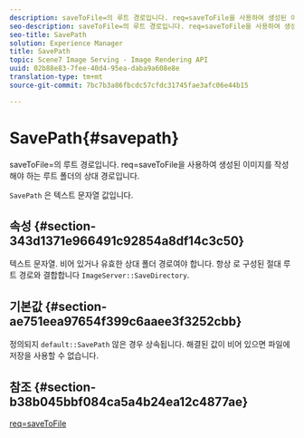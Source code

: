 ```yaml
---
description: saveToFile=의 루트 경로입니다. req=saveToFile을 사용하여 생성된 이미지를 작성해야 하는 루트 폴더의 상대 경로입니다.
seo-description: saveToFile=의 루트 경로입니다. req=saveToFile을 사용하여 생성된 이미지를 작성해야 하는 루트 폴더의 상대 경로입니다.
seo-title: SavePath
solution: Experience Manager
title: SavePath
topic: Scene7 Image Serving - Image Rendering API
uuid: 02b88e83-7fee-40d4-95ea-daba9a608e8e
translation-type: tm+mt
source-git-commit: 7bc7b3a86fbcdc57cfdc31745fae3afc06e44b15

---
```



# SavePath{#savepath}

saveToFile=의 루트 경로입니다. req=saveToFile을 사용하여 생성된 이미지를 작성해야 하는 루트 폴더의 상대 경로입니다.

`SavePath` 은 텍스트 문자열 값입니다.

## 속성 {#section-343d1371e966491c92854a8df14c3c50}

텍스트 문자열. 비어 있거나 유효한 상대 폴더 경로여야 합니다. 항상 로 구성된 절대 루트 경로와 결합합니다 `ImageServer::SaveDirectory`.

## 기본값 {#section-ae751eea97654f399c6aaee3f3252cbb}

정의되지 `default::SavePath` 않은 경우 상속됩니다. 해결된 값이 비어 있으면 파일에 저장을 사용할 수 없습니다.

## 참조 {#section-b38b045bbf084ca5a4b24ea12c4877ae}

[req=saveToFile](../../../../../is-api/http-ref/image-serving-api-ref/c-http-protocol-reference/c-command-reference/r-req/r-req.md#reference-907cdb4a97034db7ad94695f25552e76)
